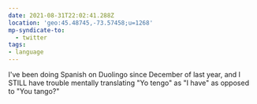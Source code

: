 ```yaml
---
date: 2021-08-31T22:02:41.288Z
location: 'geo:45.48745,-73.57458;u=1268'
mp-syndicate-to:
  - twitter
tags:
- language
---
```


I've been doing Spanish on Duolingo since December of last year, and I STILL have trouble mentally translating "Yo tengo" as "I have" as opposed to "You tango?"
